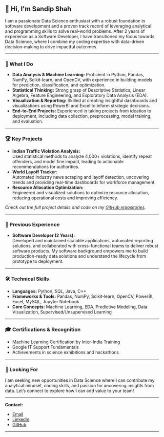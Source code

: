 ## 👋 Hi, I'm Sandip Shah

I am a passionate Data Science enthusiast with a robust foundation in software development and a proven track record of leveraging analytical and programming skills to solve real-world problems. After 2 years of experience as a Software Developer, I have transitioned my focus towards Data Science, where I combine my coding expertise with data-driven decision-making to drive impactful outcomes.

---

### 🔎 What I Do

- **Data Analysis & Machine Learning:** Proficient in Python, Pandas, NumPy, Scikit-learn, and OpenCV, with experience in building models for prediction, classification, and optimization.
- **Statistical Thinking:** Strong grasp of Descriptive Statistics, Linear Algebra, Feature Engineering, and Exploratory Data Analysis (EDA).
- **Visualization & Reporting:** Skilled at creating insightful dashboards and visualizations using PowerBI and Excel to inform strategic decisions.
- **End-to-End Projects:** Experienced in taking projects from ideation to deployment, including data collection, preprocessing, model training, and evaluation.

---

### 🏆 Key Projects

- **Indian Traffic Violation Analysis:**  
  Used statistical methods to analyze 4,000+ violations, identify repeat offenders, and model fine impact, leading to actionable recommendations for authorities.
- **World Layoff Tracker:**  
  Automated industry news scraping and layoff detection, uncovering trends and providing real-time dashboards for workforce management.
- **Resource Allocation Optimization:**  
  Engineered and visualized solutions to optimize resource allocation, reducing operational costs and improving efficiency.

*Check out the full project details and code on my [GitHub repositories](https://github.com/Sand33pshah?tab=repositories).*

---

### 💼 Previous Experience

- **Software Developer (2 Years):**  
  Developed and maintained scalable applications, automated reporting solutions, and collaborated with cross-functional teams to deliver robust software products. My software background empowers me to build production-ready data solutions and understand the lifecycle from prototype to deployment.

---

### 🛠️ Technical Skills

- **Languages:** Python, SQL, Java, C++
- **Frameworks & Tools:** Pandas, NumPy, Scikit-learn, OpenCV, PowerBI, Excel, MySQL, Jupyter Notebook
- **Core Concepts:** Machine Learning, EDA, Predictive Modeling, Data Visualization, Supervised/Unsupervised Learning

---

### 🎓 Certifications & Recognition

- Machine Learning Certification by Inter-India Training
- Google IT Support Fundamentals
- Achievements in science exhibitions and hackathons

---

### 🚀 Looking For

I am seeking new opportunities in Data Science where I can contribute my analytical mindset, coding skills, and passion for uncovering insights from data. Let’s connect to explore how I can add value to your team!

---

**Contact:**  
- [Email](mailto:sandeepshah980@gmail.com)
- [LinkedIn](https://linkedin.com/in/sandipkumarsah)
- [GitHub](https://github.com/Sand33pshah)

---

<!-- ![image1](image1) -->

